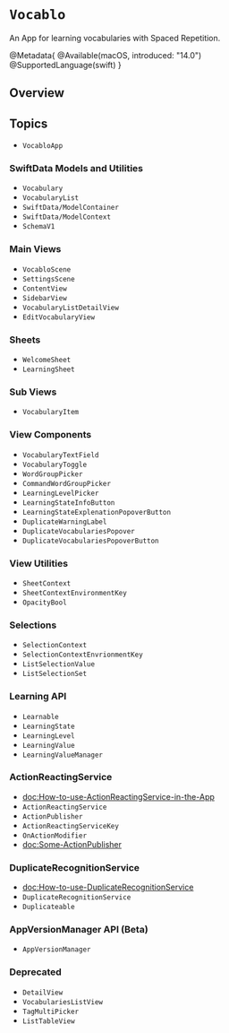 # ``Vocablo``

An App for learning vocabularies with Spaced Repetition.

@Metadata{
    @Available(macOS, introduced: "14.0")
    @SupportedLanguage(swift)
}

## Overview



## Topics

- ``VocabloApp``

### SwiftData Models and Utilities

- ``Vocabulary``
- ``VocabularyList``
- ``SwiftData/ModelContainer``
- ``SwiftData/ModelContext``
- ``SchemaV1``


### Main Views

- ``VocabloScene``
- ``SettingsScene``
- ``ContentView``
- ``SidebarView``
- ``VocabularyListDetailView``
- ``EditVocabularyView``

### Sheets

- ``WelcomeSheet``
- ``LearningSheet``

### Sub Views

- ``VocabularyItem``

### View Components

- ``VocabularyTextField``
- ``VocabularyToggle``
- ``WordGroupPicker``
- ``CommandWordGroupPicker``
- ``LearningLevelPicker``
- ``LearningStateInfoButton``
- ``LearningStateExplenationPopoverButton``
- ``DuplicateWarningLabel``
- ``DuplicateVocabulariesPopover``
- ``DuplicateVocabulariesPopoverButton``

### View Utilities

- ``SheetContext``
- ``SheetContextEnvironmentKey``
- ``OpacityBool``

### Selections

- ``SelectionContext``
- ``SelectionContextEnvrionmentKey``
- ``ListSelectionValue``
- ``ListSelectionSet``

### Learning API

- ``Learnable``
- ``LearningState``
- ``LearningLevel``
- ``LearningValue``
- ``LearningValueManager``

### ActionReactingService 

- <doc:How-to-use-ActionReactingService-in-the-App>
- ``ActionReactingService``
- ``ActionPublisher``
- ``ActionReactingServiceKey``
- ``OnActionModifier``
- <doc:Some-ActionPublisher>

### DuplicateRecognitionService 

- <doc:How-to-use-DuplicateRecognitionService>
- ``DuplicateRecognitionService``
- ``Duplicateable``

### AppVersionManager API (Beta)

- ``AppVersionManager``

### Deprecated

- ``DetailView``
- ``VocabulariesListView``
- ``TagMultiPicker``
- ``ListTableView``
